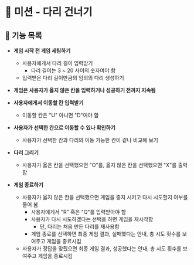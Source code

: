 # 🌉 미션 - 다리 건너기

## 📄 기능 목록
- **게임 시작 전 게임 세팅하기**
  - 사용자에게서 다리 길이 입력받기
    - 다리 길이는 3 ~ 20 사이의 숫자여야 함
  - 입력받은 다리 길이만큼의 임의의 다리 생성하기
  
- **게임은 사용자가 옳지 않은 칸을 입력하거나 성공하기 전까지 지속됨**

- **사용자에게서 이동할 칸 입력받기**
  - 이동할 칸은 "U" 아니면 "D"여야 함
  
- **사용자가 선택한 칸으로 이동할 수 있나 확인하기**
  - 사용자가 선택한 칸과 다리의 이동 가능한 칸이 같나 비교해 보기
  
- **다리 그리기**
  - 사용자가 옳은 칸을 선택했으면 "O"를, 옳지 않은 칸을 선택했으면 "X"를 출력함
  
- **게임 종료하기**
  - 사용자가 옳지 않은 칸을 선택했으면 게임을 중지 시키고 다시 시도할지 여부를 물어 봄
    - 사용자에게서 "R" 혹은 "Q"를 입력받아야 함
    - 사용자가 다시 시도하겠다는 선택을 하면 게임을 재시작함
      - 단, 다리는 처음 만든 다리를 재사용함
    - 게임 종료를 선택하면 최종 게임 결과, 실패했다는 안내, 총 시도 횟수를 보여주고 게임을 종료시킴
  - 사용자가 정답을 맞췄으면 최종 게임 결과, 성공했다는 안내, 총 시도 횟수를 보여주고 게임을 종료시킴
